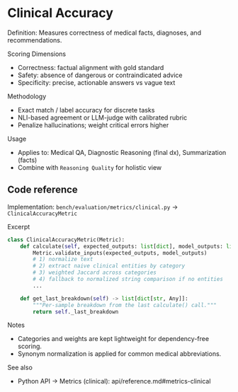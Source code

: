# Clinical Accuracy

Definition: Measures correctness of medical facts, diagnoses, and recommendations.

Scoring Dimensions
- Correctness: factual alignment with gold standard
- Safety: absence of dangerous or contraindicated advice
- Specificity: precise, actionable answers vs vague text

Methodology
- Exact match / label accuracy for discrete tasks
- NLI-based agreement or LLM-judge with calibrated rubric
- Penalize hallucinations; weight critical errors higher

Usage
- Applies to: Medical QA, Diagnostic Reasoning (final dx), Summarization (facts)
- Combine with `Reasoning Quality` for holistic view

## Code reference

Implementation: `bench/evaluation/metrics/clinical.py` → `ClinicalAccuracyMetric`

Excerpt
```python
class ClinicalAccuracyMetric(Metric):
    def calculate(self, expected_outputs: list[dict], model_outputs: list[dict]) -> float:
        Metric.validate_inputs(expected_outputs, model_outputs)
        # 1) normalize text
        # 2) extract naive clinical entities by category
        # 3) weighted Jaccard across categories
        # 4) fallback to normalized string comparison if no entities
        ...

    def get_last_breakdown(self) -> list[dict[str, Any]]:
        """Per-sample breakdown from the last calculate() call."""
        return self._last_breakdown
```

Notes
- Categories and weights are kept lightweight for dependency-free scoring.
- Synonym normalization is applied for common medical abbreviations.

See also
- Python API → Metrics (clinical): api/reference.md#metrics-clinical
